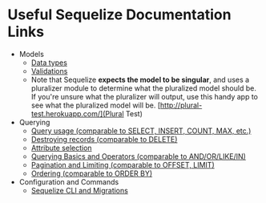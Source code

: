 # Useful Sequelize Documentation Links
* Models
  * [Data types](http://docs.sequelizejs.com/en/latest/docs/models-definition/#data-types)
  * [Validations](http://docs.sequelizejs.com/en/latest/docs/models-definition/#validations)
  * Note that Sequelize **expects the model to be singular**, and uses a pluralizer module to determine what the pluralized model should be. If you're unsure what the pluralizer will output, use this handy app to see what the pluralized model will be. [http://plural-test.herokuapp.com/](Plural Test)
* Querying
  * [Query usage (comparable to SELECT, INSERT, COUNT, MAX, etc.)](http://docs.sequelizejs.com/en/latest/docs/models-usage/)
  * [Destroying records (comparable to DELETE)](http://docs.sequelizejs.com/en/latest/docs/instances/#destroying-deleting-persistent-instances)
  * [Attribute selection](http://docs.sequelizejs.com/en/latest/docs/querying/#attributes)
  * [Querying Basics and Operators (comparable to AND/OR/LIKE/IN)](http://docs.sequelizejs.com/en/latest/docs/querying/#basics)
  * [Pagination and Limiting (comparable to OFFSET, LIMIT)](http://docs.sequelizejs.com/en/latest/docs/querying/#pagination-limiting)
  * [Ordering (comparable to ORDER BY)](http://docs.sequelizejs.com/en/latest/docs/querying/#ordering)
* Configuration and Commands
  * [Sequelize CLI and Migrations](http://docs.sequelizejs.com/en/latest/docs/migrations/#the-cli)